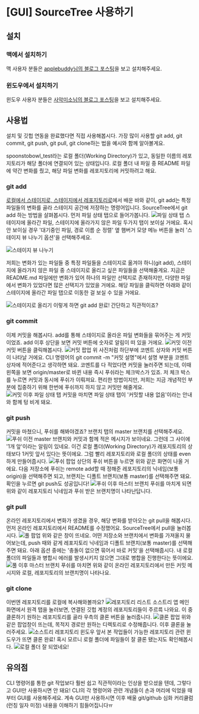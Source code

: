 # [GUI] SourceTree 사용하기

## 설치

### 맥에서 설치하기
맥 사용자 분들은 [applebuddy님의 블로그 포스팅](https://0urtrees.tistory.com/166)을 보고 설치해주세요.

### 윈도우에서 설치하기
윈도우 사용자 분들은 [사악미소님의 블로그 포스팅](https://velog.io/@saakmiso/Windows-%ED%99%98%EA%B2%BD-SourceTree-%EC%84%A4%EC%B9%98%ED%95%98%EA%B8%B0)을 보고 설치해주세요.

## 사용법

설치 및 깃헙 연동을 완료했다면 직접 사용해봅시다. 가장 많이 사용할 git add, git commit, git push, git pull, git clone하는 법을 예시와 함께 알아볼게요.


spoonstobowl_test라는 로컬 폴더(Working Directory)가 있고, 동일한 이름의 레포지토리가 해당 폴더에 연결되어 있는 상태입니다. 로컬 폴더 내 파일 중 README 파일에 약간 변화를 줬고, 해당 파일 변화를 레포지토리에 커밋하려고 해요.

### git add
[로컬에서 스테이지로, 스테이지에서 레포지토리로](./stage-concept.md)에서 배운 바와 같이, git add는 특정 파일들의 변화를 골라 스테이지 공간에 저장하는 명령어입니다. SourceTree에서 git add 하는 방법을 살펴봅시다. 먼저 파일 상태 탭으로 들어가봅니다.
![파일 상태 탭](./contents/add1.png)
스테이지에 올라간 파일, 스테이지에 올라가지 않은 파일 두가지 탭이 보이실 거에요. 혹시 안 보이실 경우 '대기중인 파일, 경로 이름 순 정렬' 옆 햄버거 모양 메뉴 버튼을 눌러 '스테이지 뷰 나누기 옵션'을 선택해주세요.


![스테이지 뷰 나누기](./contents/add2.png)


저희는 변화가 있는 파일들 중 특정 파일들을 스테이지로 옮겨야 하니(git add), 스테이지에 올라가지 않은 파일 중 스테이지로 올리고 싶은 파일들을 선택해줄게요. 지금은 README.md 파일에만 변화가 있어 하나의 파일만 선택지로 존재하지만, 다양한 파일에서 변화가 있었다면 많은 선택지가 있었을 거에요. 해당 파일을 클릭하면 아래와 같이 스테이지에 올라간 파일 탭으로 이동한 걸 보실 수 있을 거에요. 


![스테이지로 올리기](./contents/add3.png)
이렇게 하면 git add 완료! 간단하고 직관적이죠?

### git commit
이제 커밋을 해봅시다. add를 통해 스테이지로 올라온 파일 변화들을 묶어주는 게 커밋이었죠. add 이후 상단을 보면 커밋 버튼에 숫자로 알림이 떠 있을 거에요.
![커밋 이전](./contents/commit1.png)
커밋 버튼을 클릭해봅시다.
![커밋 팝업](./contents/commit2.png)
위 사진처럼 하단부에 코멘트 상자와 커밋 버튼이 나타날 거에요. CLI 명령어의 git commit -m "커밋 설명"에서 설명 부분을 코멘트 상자에 적어준다고 생각하면 돼요. 코멘트를 다 적었다면 커밋을 눌러주면 되는데, 이때 왼쪽을 보면 origin/master로 바뀐 내용 즉시 푸쉬라는 체크박스가 있죠. 저 체크 박스를 누르면 커밋과 동시에 푸쉬가 이뤄져요. 편리한 방법이지만, 저희는 지금 개념적인 부분에 집중하기 위해 한번에 푸쉬까지 하지 않고 커밋만 해줄게요.
![커밋 이후 파일 상태 탭](./contents/commit3.png)
커밋을 마치면 파일 상태 탭이 '커밋할 내용 없음'이라는 안내와 함께 텅 비게 돼요.

### git push
커밋을 마쳤으니, 푸쉬를 해봐야겠죠? 브랜치 탭의 master 브랜치를 선택해주세요.
![푸쉬 이전](./contents/push1.png)
master 브랜치와 커밋과 함께 적은 메시지가 보이네요. 그런데 그 사이에 '1개 앞'이라는 알림이 있네요. 이건 로컬 폴더(Working Directory)가 레포지토리의 상태보다 1커밋 앞서 있다는 뜻이에요. 그럼 빨리 레포지토리와 로컬 폴더의 상태를 even하게 만들어줍시다.
![푸쉬 팝업](./contents/push2.png)
상단의 푸쉬 버튼을 누르면 위와 같은 화면이 나올 거에요. 다음 저장소에 푸쉬는 remote add할 때 정해준 레포지토리의 닉네임(보통 origin)을 선택해주면 되고, 브랜치는 디폴트 브랜치(보통 master)를 선택해주면 돼요. 확인을 누르면 git push도 성공입니다!
![푸쉬 이후 마스터 브랜치](./contents/push3.png)
푸쉬를 마치게 되면 위와 같이 레포지토리 닉네임과 푸쉬 받은 브랜치명이 나타난답니다.

### git pull
온라인 레포지토리에서 변화가 생겼을 경우, 해당 변화를 받아오는 git pull을 해봅시다. 먼저 온라인 레포지토리에서 README를 수정했어요. SourceTree에서 pull을 눌러봅시다.
![풀 팝업](./contents/pull1.png)
위와 같은 창이 뜨네요. 어떤 저장소와 브랜치에서 변화를 가져올지 물어보는데, push 때와 같게 레포지토리 닉네임과 디폴트 브랜치(보통 master)를 선택해주면 돼요. 아래 옵션 중에는 '충돌이 없으면 묶어서 바로 커밋'을 선택해줍시다. 내 로컬 폴더의 파일들과 병합시 에러를 발생시키지 않으면 그대로 병합을 진행한다는 뜻이에요.
![풀 이후 마스터 브랜치](./contents/pull2.png)
푸쉬를 마치면 위와 같이 온라인 레포지토리에서 만든 커밋 메시지와 로컬, 레포지토리의 브랜치명이 나타나요.

### git clone
이번엔 레포지토리를 로컬에 복사해와볼까요? 
![레포지토리 리스트](./contents/clone1.png)
소스트리 앱 메인 화면에서 원격 탭을 눌러보면, 연결된 깃헙 계정의 레포지토리들이 주르륵 나와요. 이 중 클론하기 원하는 레포지토리를 골라 우측의 클론 버튼을 눌러줍니다. 
![클론 팝업](./contents/clone2.png)
위와 같은 팝업창이 뜨는데, 목적지 경로만 원하는 디렉토리로 수정해줍니다. 이후 클론을 눌러주세요.
![소스트리 레포지토리 윈도우](./contents/clone3.png)
앞서 본 작업들이 가능한 레포지토리 관련 윈도우가 뜨면 클론 완료! 혹시 모르니 로컬 폴더에 파일들이 잘 클론 됐는지도 확인해봅시다.
![로컬 폴더](./contents/clone4.png)
잘 되었네요!

## 유의점
CLI 명령어를 통한 git 작업보다 훨씬 쉽고 직관적이라는 인상을 받으셨을 텐데, 그렇다고 GUI만 사용하시면 안 돼요! CLI의 각 명령어와 관련 개념들이 손과 머리에 익었을 때부터 GUI를 사용해주세요. 계속 GUI만 사용하시면 이후 배울 git/github 심화 커리큘럼(런칭 일자 미정) 내용을 이해하기 힘들어집니다ㅠ